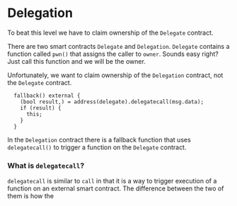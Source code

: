 # Delegation 

To beat this level we have to claim ownership of the `Delegate` contract.

There are two smart contracts `Delegate` and `Delegation`. `Delegate` contains a function called `pwn()` that assigns the caller to `owner`. Sounds easy right? Just call this function and we will be the owner.

Unfortunately, we want to claim ownership of the `Delegation` contract, not the `Delegate` contract.

```
  fallback() external {
    (bool result,) = address(delegate).delegatecall(msg.data);
    if (result) {
      this;
    }
  }
```

In the `Delegation` contract there is a fallback function that uses `delegatecall()` to trigger a function on the `Delegate` contract. 

### What is `delegatecall`?

`delegatecall` is similar to `call` in that it is a way to trigger execution of a function on an external smart contract. The difference between the two of them is how the 